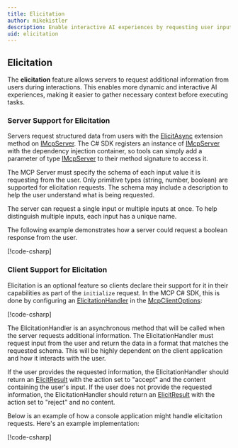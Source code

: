 ```yaml
---
title: Elicitation
author: mikekistler
description: Enable interactive AI experiences by requesting user input during tool execution.
uid: elicitation
---
```


## Elicitation

The **elicitation** feature allows servers to request additional information from users during interactions. This enables more dynamic and interactive AI experiences, making it easier to gather necessary context before executing tasks.

### Server Support for Elicitation

Servers request structured data from users with the [ElicitAsync] extension method on [IMcpServer].
The C# SDK registers an instance of [IMcpServer] with the dependency injection container,
so tools can simply add a parameter of type [IMcpServer] to their method signature to access it.

[ElicitAsync]: https://modelcontextprotocol.github.io/csharp-sdk/api/ModelContextProtocol.Server.McpServerExtensions.html#ModelContextProtocol_Server_McpServerExtensions_ElicitAsync_ModelContextProtocol_Server_IMcpServer_ModelContextProtocol_Protocol_ElicitRequestParams_System_Threading_CancellationToken_
[IMcpServer]: https://modelcontextprotocol.github.io/csharp-sdk/api/ModelContextProtocol.Server.IMcpServer.html

The MCP Server must specify the schema of each input value it is requesting from the user.
Only primitive types (string, number, boolean) are supported for elicitation requests.
The schema may include a description to help the user understand what is being requested.

The server can request a single input or multiple inputs at once.
To help distinguish multiple inputs, each input has a unique name.

The following example demonstrates how a server could request a boolean response from the user.

[!code-csharp[](samples/server/Tools/InteractiveTools.cs?name=snippet_GuessTheNumber)]

### Client Support for Elicitation

Elicitation is an optional feature so clients declare their support for it in their capabilities as part of the `initialize` request. In the MCP C# SDK, this is done by configuring an [ElicitationHandler] in the [McpClientOptions]:

[ElicitationHandler]: https://modelcontextprotocol.github.io/csharp-sdk/api/ModelContextProtocol.Protocol.ElicitationCapability.html#ModelContextProtocol_Protocol_ElicitationCapability_ElicitationHandler
[McpClientOptions]: https://modelcontextprotocol.github.io/csharp-sdk/api/ModelContextProtocol.Client.McpClientOptions.html

[!code-csharp[](samples/client/Program.cs?name=snippet_McpInitialize)]

The ElicitationHandler is an asynchronous method that will be called when the server requests additional information.
The ElicitationHandler must request input from the user and return the data in a format that matches the requested schema.
This will be highly dependent on the client application and how it interacts with the user.

If the user provides the requested information, the ElicitationHandler should return an [ElicitResult] with the action set to "accept" and the content containing the user's input.
If the user does not provide the requested information, the ElicitationHandler should return an [ElicitResult] with the action set to "reject" and no content.

[ElicitResult]: https://modelcontextprotocol.github.io/csharp-sdk/api/ModelContextProtocol.Protocol.ElicitResult.html

Below is an example of how a console application might handle elicitation requests.
Here's an example implementation:

[!code-csharp[](samples/client/Program.cs?name=snippet_ElicitationHandler)]
